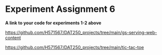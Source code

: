 # Experiment Assignment 6

**A link to your code for experiments 1-2 above**

https://github.com/H571567/DAT250_projects/tree/main/gs-serving-web-content

https://github.com/H571567/DAT250_projects/tree/main/tic-tac-toe
